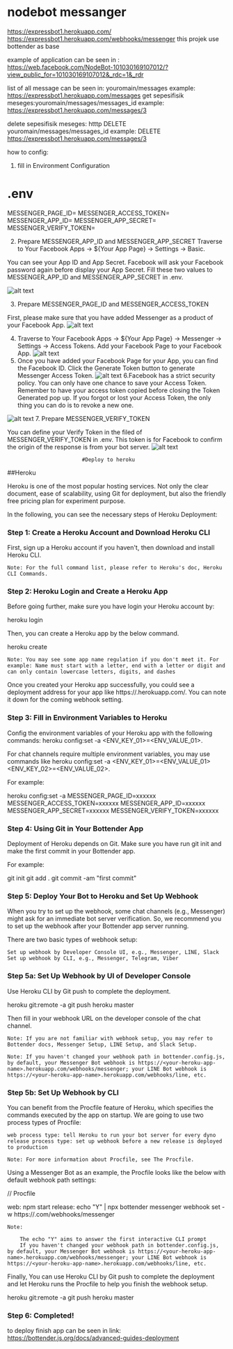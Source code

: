 
# nodebot messanger 

https://expressbot1.herokuapp.com/
https://expressbot1.herokuapp.com/webhooks/messenger
this projek use bottender as base

example of application can be seen in :
https://web.facebook.com/NodeBot-101030169107012/?view_public_for=101030169107012&_rdc=1&_rdr

list of all message can be seen in: youromain/messages
    example:
    https://expressbot1.herokuapp.com/messages
get sepesifisik meseges:youromain/messages/messages_id
      example:
      https://expressbot1.herokuapp.com/messages/3

delete sepesifisik meseges: htttp DELETE youromain/messages/messages_id
      example:
      DELETE https://expressbot1.herokuapp.com/messages/3

how to config:
1. fill in Environment Configuration
  # .env
MESSENGER_PAGE_ID=
MESSENGER_ACCESS_TOKEN=
MESSENGER_APP_ID=
MESSENGER_APP_SECRET=
MESSENGER_VERIFY_TOKEN=

2. Prepare MESSENGER_APP_ID and MESSENGER_APP_SECRET
Traverse to Your Facebook Apps → \${Your App Page} → Settings → Basic.

You can see your App ID and App Secret. Facebook will ask your Facebook password again before display your App Secret. Fill these two values to MESSENGER_APP_ID and MESSENGER_APP_SECRET in .env.

![alt text](https://user-images.githubusercontent.com/662387/71390359-fe9ecc80-263a-11ea-9a3a-e7188992e471.png)

3. Prepare MESSENGER_PAGE_ID and MESSENGER_ACCESS_TOKEN​

First, please make sure that you have added Messenger as a product of your Facebook App.
![alt text](https://user-images.githubusercontent.com/662387/71392717-19297380-2644-11ea-9bea-4362d0cc72c3.png)

4. Traverse to Your Facebook Apps → \${Your App Page} → Messenger → Settings → Access Tokens. Add your Facebook Page to your Facebook App.
 ![alt text](https://user-images.githubusercontent.com/662387/71392720-19c20a00-2644-11ea-9961-97b39fef24c2.png)
5. Once you have added your Facebook Page for your App, you can find the Facebook ID. Click the Generate Token button to generate Messenger Access Token.
   ![alt text](https://user-images.githubusercontent.com/662387/71392721-19c20a00-2644-11ea-8b61-ea3f97296b5e.png)
6.Facebook has a strict security policy. You can only have one chance to save your Access Token. Remember to have your access token copied before closing the Token Generated pop up. If you forgot or lost your Access Token, the only thing you can do is to revoke a new one.

![alt text](https://user-images.githubusercontent.com/662387/71392723-1a5aa080-2644-11ea-874d-0d21b1e0da17.png)
7. Prepare MESSENGER_VERIFY_TOKEN​

You can define your Verify Token in the filed of MESSENGER_VERIFY_TOKEN in .env. This token is for Facebook to confirm the origin of the response is from your bot server.
![alt text](https://user-images.githubusercontent.com/662387/71392880-cb613b00-2644-11ea-928f-7941a6d955d0.png)

                            #Deploy to heroku
                            
##Heroku​

Heroku is one of the most popular hosting services. Not only the clear document, ease of scalability, using Git for deployment, but also the friendly free pricing plan for experiment purpose.

In the following, you can see the necessary steps of Heroku Deployment:

### Step 1: Create a Heroku Account and Download Heroku CLI​

First, sign up a Heroku account if you haven't, then download and install Heroku CLI.

    Note: For the full command list, please refer to Heroku's doc, Heroku CLI Commands.

### Step 2: Heroku Login and Create a Heroku App​

Before going further, make sure you have login your Heroku account by:

heroku login

Then, you can create a Heroku app by the below command.

heroku create <your-heroku-app-name>

    Note: You may see some app name regulation if you don't meet it. For example: Name must start with a letter, end with a letter or digit and can only contain lowercase letters, digits, and dashes

Once you created your Heroku app successfully, you could see a deployment address for your app like https://<your-heroku-app-name>.herokuapp.com/. You can note it down for the coming webhook setting.
    
### Step 3: Fill in Environment Variables to Heroku

Config the environment variables of your Heroku app with the following commands: heroku config:set -a <your-heroku-app-name> <ENV_KEY_01>=<ENV_VALUE_01>.

For chat channels require multiple environment variables, you may use commands like heroku config:set -a <your-heroku-app-name> <ENV_KEY_01>=<ENV_VALUE_01> <ENV_KEY_02>=<ENV_VALUE_02>.

For example:

heroku config:set -a <your-heroku-app-name> MESSENGER_PAGE_ID=xxxxxx MESSENGER_ACCESS_TOKEN=xxxxxx MESSENGER_APP_ID=xxxxxx MESSENGER_APP_SECRET=xxxxxx MESSENGER_VERIFY_TOKEN=xxxxxx

### Step 4: Using Git in Your Bottender App​

Deployment of Heroku depends on Git. Make sure you have run git init and make the first commit in your Bottender app.

For example:

git init
git add .
git commit -am "first commit"

### Step 5: Deploy Your Bot to Heroku and Set Up Webhook​

When you try to set up the webhook, some chat channels (e.g., Messenger) might ask for an immediate bot server verification. So, we recommend you to set up the webhook after your Bottender app server running.

There are two basic types of webhook setup:

    Set up webhook by Developer Console UI, e.g., Messenger, LINE, Slack
    Set up webhook by CLI, e.g., Messenger, Telegram, Viber

### Step 5a: Set Up Webhook by UI of Developer Console​

Use Heroku CLI by Git push to complete the deployment.

heroku git:remote -a <your-heroku-app-name>
git push heroku master

Then fill in your webhook URL on the developer console of the chat channel.

    Note: If you are not familiar with webhook setup, you may refer to Bottender docs, Messenger Setup, LINE Setup, and Slack Setup.

    Note: If you haven't changed your webhook path in bottender.config.js, by default, your Messenger Bot webhook is https://<your-heroku-app-name>.herokuapp.com/webhooks/messenger; your LINE Bot webhook is https://<your-heroku-app-name>.herokuapp.com/webhooks/line, etc.

### Step 5b: Set Up Webhook by CLI​

You can benefit from the Procfile feature of Heroku, which specifies the commands executed by the app on startup. We are going to use two process types of Procfile:

    web process type: tell Heroku to run your bot server for every dyno
    release process type: set up webhook before a new release is deployed to production

    Note: For more information about Procfile, see The Procfile.

Using a Messenger Bot as an example, the Procfile looks like the below with default webhook path settings:

// Procfile

web: npm start
release: echo "Y" | npx bottender messenger webhook set -w https://<your-heroku-app-name>.com/webhooks/messenger

    Note:

        The echo "Y" aims to answer the first interactive CLI prompt
        If you haven't changed your webhook path in bottender.config.js, by default, your Messenger Bot webhook is https://<your-heroku-app-name>.herokuapp.com/webhooks/messenger; your LINE Bot webhook is https://<your-heroku-app-name>.herokuapp.com/webhooks/line, etc.

Finally, You can use Heroku CLI by Git push to complete the deployment and let Heroku runs the Procfile to help you finish the webhook setup.

heroku git:remote -a <your-heroku-app-name>
git push heroku master

  
### Step 6: Completed!​          
                  

to deploy finish app can be seen in link:
https://bottender.js.org/docs/advanced-guides-deployment
